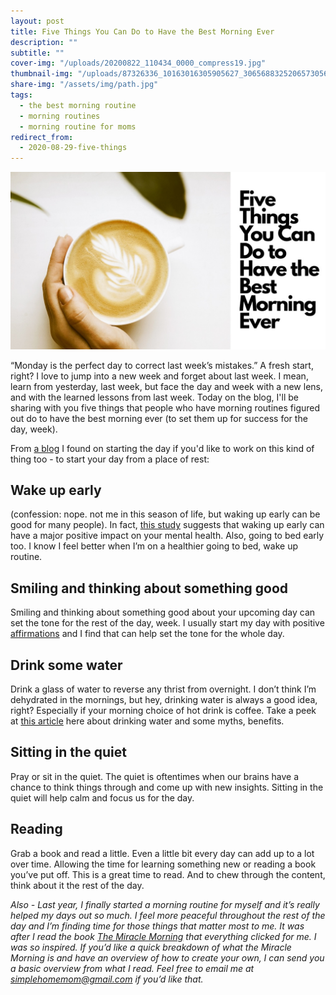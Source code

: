 ```yaml
---
layout: post
title: Five Things You Can Do to Have the Best Morning Ever
description: ""
subtitle: ""
cover-img: "/uploads/20200822_110434_0000_compress19.jpg"
thumbnail-img: "/uploads/87326336_10163016305905627_3065688325206573056_o.jpg"
share-img: "/assets/img/path.jpg"
tags:
  - the best morning routine
  - morning routines
  - morning routine for moms
redirect_from:
  - 2020-08-29-five-things
---
```


![Blog image title with a hand holding a coffee.](/uploads/best-morning-ever.jpg "coffee")

“Monday is the perfect day to correct last week’s mistakes.” A fresh start, right? I love to jump into a new week and forget about last week. I mean, learn from yesterday, last week, but face the day and week with a new lens, and with the learned lessons from last week. Today on the blog, I'll be sharing with you five things that people who have morning routines figured out do to have the best morning ever (to set them up for success for the day, week).

From [a blog](https://www.forbes.com/sites/jennifercohen/2018/04/09/9-morning-hacks-for-your-best-day-ever/#6cb48dca6e28) I found on starting the day if you'd like to work on this kind of thing too - to start your day from a place of rest:

## Wake up early

(confession: nope. not me in this season of life, but waking up early can be good for many people). In fact, [this study](https://nypost.com/2019/06/11/waking-up-early-can-make-you-happier-and-healthier-study/#:~:text=In%20fact%2C%20new%20international%20research,stressed%20under%20their%20new%20sleep) suggests that waking up early can have a major positive impact on your mental health. Also, going to bed early too. I know I feel better when I’m on a healthier going to bed, wake up routine.

## Smiling and thinking about something good

Smiling and thinking about something good about your upcoming day can set the tone for the rest of the day, week. I usually start my day with positive[ affirmations](https://www.eastcoastkelly.com/morning%20routine/2020/05/06/how-to-help-reduce-the-feeling-of-overwhelm-as-a-mom-by-using-this-one-simple-practice.html) and I find that can help set the tone for the whole day.

## Drink some water

Drink a glass of water to reverse any thrist from overnight. I don’t think I’m dehydrated in the mornings, but hey, drinking water is always a good idea, right? Especially if your morning choice of hot drink is coffee. Take a peek at [this article](https://www.healthline.com/nutrition/drinking-water-in-the-morning#popular-claims) here about drinking water and some myths, benefits.

## Sitting in the quiet

Pray or sit in the quiet. The quiet is oftentimes when our brains have a chance to think things through and come up with new insights. Sitting in the quiet will help calm and focus us for the day.

## Reading

Grab a book and read a little. Even a little bit every day can add up to a lot over time. Allowing the time for learning something new or reading a book you’ve put off. This is a great time to read. And to chew through the content, think about it the rest of the day.

_Also - Last year, I finally started a morning routine for myself and it’s really helped my days out so much. I feel more peaceful throughout the rest of the day and I’m finding time for those things that matter most to me. It was after I read the book_ [_The Miracle Morning_](https://amzn.to/398G8nw) _that everything clicked for me. I was so inspired. If you’d like a quick breakdown of what the Miracle Morning is and have an overview of how to create your own, I can send you a basic overview from what I read. Feel free to email me at_ [_simplehomemom@gmail.com_](mailto:simplehomemom@gmail.com) _if you’d like that._
